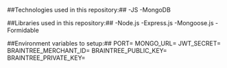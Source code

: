 ##Technologies used in this repository:##
  -JS
  -MongoDB

##Libraries used in this repository:##
  -Node.js
  -Express.js
  -Mongoose.js
  -Formidable
  

##Environment variables to setup:##
    PORT=
    MONGO_URL=
    JWT_SECRET=
    BRAINTREE_MERCHANT_ID=
    BRAINTREE_PUBLIC_KEY=
    BRAINTREE_PRIVATE_KEY=
